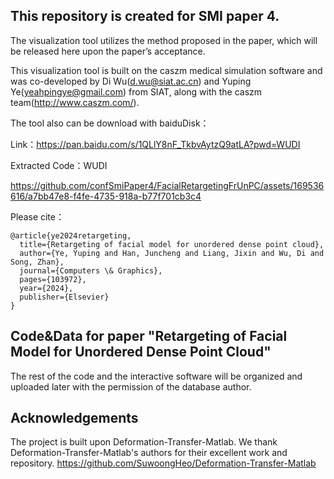 
## This repository is created for SMI paper 4.

The visualization tool utilizes the method proposed in the paper, which will be released here upon the paper’s acceptance.

This visualization tool is built on the caszm medical simulation software and was co-developed by Di Wu(d.wu@siat.ac.cn) and Yuping Ye(yeahpingye@gmail.com) from SIAT, along with the caszm team(http://www.caszm.com/).

The tool also can be download with baiduDisk：

Link：https://pan.baidu.com/s/1QLlY8nF_TkbvAytzQ9atLA?pwd=WUDI 

Extracted Code：WUDI 


https://github.com/confSmiPaper4/FacialRetargetingFrUnPC/assets/169536616/a7bb47e8-f4fe-4735-918a-b77f701cb3c4


Please cite：
```
@article{ye2024retargeting,
  title={Retargeting of facial model for unordered dense point cloud},
  author={Ye, Yuping and Han, Juncheng and Liang, Jixin and Wu, Di and Song, Zhan},
  journal={Computers \& Graphics},
  pages={103972},
  year={2024},
  publisher={Elsevier}
}
```



## Code&Data for paper "Retargeting of Facial Model for Unordered  Dense Point Cloud"

The rest of the code and the interactive software will be organized and uploaded later with the permission of the database author.

## Acknowledgements

The project is built upon Deformation-Transfer-Matlab. We thank Deformation-Transfer-Matlab's authors for their excellent work and repository.
https://github.com/SuwoongHeo/Deformation-Transfer-Matlab



